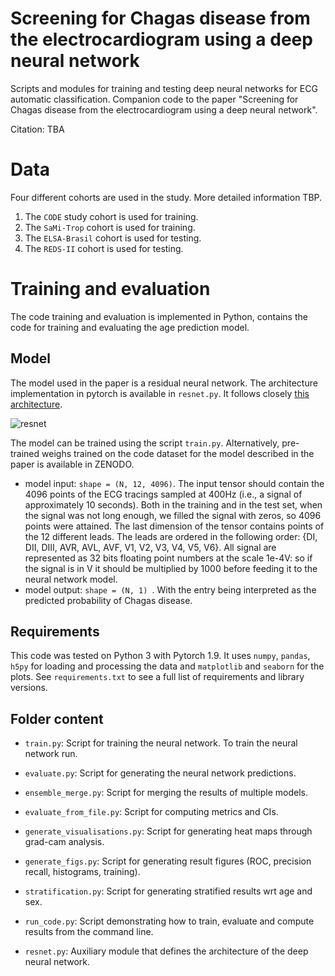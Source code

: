 # Screening for Chagas disease from the electrocardiogram using a deep neural network

Scripts and modules for training and testing deep neural networks for ECG automatic classification.
Companion code to the paper "Screening for Chagas disease from the electrocardiogram using a deep neural network".

Citation:
TBA

# Data

Four different cohorts are used in the study. More detailed information TBP.

1. The `CODE` study cohort is used for training.
2. The `SaMi-Trop` cohort is used for training.
3. The `ELSA-Brasil` cohort is used for testing.
4. The `REDS-II` cohort is used for testing.

# Training and evaluation

The code training and evaluation is implemented in Python, contains
  the code for training and evaluating the age prediction model.

## Model

The model used in the paper is a residual neural network. The architecture implementation 
in pytorch is available in `resnet.py`. It follows closely 
[this architecture](https://www.nature.com/articles/s41467-020-15432-4).

![resnet](https://media.springernature.com/full/springer-static/image/art%3A10.1038%2Fs41467-020-15432-4/MediaObjects/41467_2020_15432_Fig3_HTML.png?as=webp)

The model can be trained using the script `train.py`. Alternatively, 
pre-trained weighs trained on the code dataset for the model described in the paper 
is available in ZENODO.

- model input: `shape = (N, 12, 4096)`. The input tensor should contain the 4096 points of the ECG tracings sampled at 400Hz (i.e., a signal of approximately 10 seconds). Both in the training and in the test set, when the signal was not long enough, we filled the signal with zeros, so 4096 points were attained. The last dimension of the tensor contains points of the 12 different leads. The leads are ordered in the following order: {DI, DII, DIII, AVR, AVL, AVF, V1, V2, V3, V4, V5, V6}. All signal are represented as 32 bits floating point numbers at the scale 1e-4V: so if the signal is in V it should be multiplied by 1000 before feeding it to the neural network model.
- model output: `shape = (N, 1) `. With the entry being interpreted as the predicted probability of Chagas disease.

## Requirements
This code was tested on Python 3 with Pytorch 1.9. It uses `numpy`, `pandas`, 
`h5py` for  loading and processing the data and `matplotlib` and `seaborn`
for the plots. See `requirements.txt` to see a full list of requirements
and library versions.


## Folder content
- ``train.py``: Script for training the neural network. To train the neural network run.

- ``evaluate.py``: Script for generating the neural network predictions.

- ``ensemble_merge.py``: Script for merging the results of multiple models.

- ``evaluate_from_file.py``: Script for computing metrics and CIs.

- ``generate_visualisations.py``: Script for generating heat maps through grad-cam analysis.

- ``generate_figs.py``: Script for generating result figures (ROC, precision recall, histograms, training).

- ``stratification.py``: Script for generating stratified results wrt age and sex.

- ``run_code.py``: Script demonstrating how to train, evaluate and compute results from the command line.

- ``resnet.py``: Auxiliary module that defines the architecture of the deep neural network.
